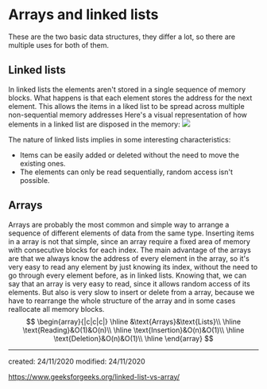 # Arrays and linked lists
These are the two basic data structures, they differ a lot, so there are multiple uses for both of them.

## Linked lists
In linked lists the elements aren't stored in a single sequence of memory blocks. What happens is that each element stores the address for the next element. This allows the items in a liked list to be spread across multiple non-sequential memory addresses
Here's a visual representation of how elements in a linked list are disposed in the memory:
![](linkedlist.png)

The nature of linked lists implies in some interesting characteristics:
- Items can be easily added or deleted without the need to move the existing ones.
- The elements can only be read sequentially, random access isn't possible.

## Arrays
Arrays are probably the most common and simple way to arrange a sequence of different elements of data from the same type. Inserting items in a array is not that simple, since an array require a fixed area of memory with consecutive blocks for each index. The main advantage of the arrays are that we always know the address of every element in the array, so it's very easy to read any element by just knowing its index, without the need to go through every element before, as in linked lists.
Knowing that, we can say that an array is very easy to read, since it allows random access of its elements. But also is very slow to insert or delete from a array, because we have to rearrange the whole structure of the array and in some cases reallocate all memory blocks.
$$
\begin{array}{|c|c|c|}
\hline
&\text{Arrays}&\text{Lists}\\
\hline
\text{Reading}&O(1)&O(n)\\
\hline
\text{Insertion}&O(n)&O(1)\\
\hline
\text{Deletion}&O(n)&O(1)\\
\hline
\end{array}
$$

---

created: 24/11/2020
modified: 24/11/2020

https://www.geeksforgeeks.org/linked-list-vs-array/